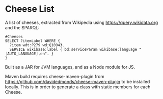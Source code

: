 Cheese List
===========

A list of cheeses, extracted from Wikipedia using https://query.wikidata.org and the SPARQL:

```sparql
#Cheeses
SELECT ?itemLabel WHERE {
  ?item wdt:P279 wd:Q10943.
  SERVICE wikibase:label { bd:serviceParam wikibase:language "[AUTO_LANGUAGE],en". }
}
```

Built as a JAR for JVM languages, and as a Node module for JS.

Maven build requires cheese-maven-plugin from https://github.com/davidedmonds/cheese-maven-plugin to be installed locally.
This is in order to generate a class with static members for each Cheese.
